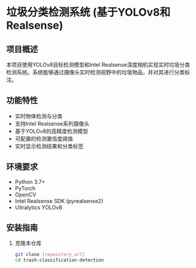 # 垃圾分类检测系统 (基于YOLOv8和Realsense)

## 项目概述
本项目使用YOLOv8目标检测模型和Intel Realsense深度相机实现实时垃圾分类检测系统。系统能够通过摄像头实时检测视野中的垃圾物品，并对其进行分类标注。

## 功能特性
- 实时物体检测与分类
- 支持Intel Realsense系列摄像头
- 基于YOLOv8的高精度检测模型
- 可配置的检测置信度阈值
- 实时显示检测结果和分类标签

## 环境要求
- Python 3.7+
- PyTorch
- OpenCV
- Intel Realsense SDK (pyrealsense2)
- Ultralytics YOLOv8

## 安装指南
1. 克隆本仓库
   ```bash
   git clone [repository_url]
   cd trash-classification-detection
